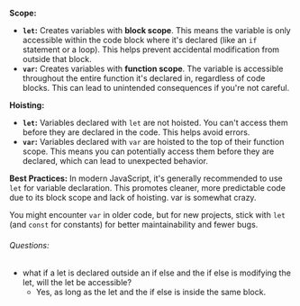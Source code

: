 **Scope:**
- **`let`:** Creates variables with **block scope**. This means the variable is only accessible within the code block where it's declared (like an `if` statement or a loop). This helps prevent accidental modification from outside that block.
- **`var`:** Creates variables with **function scope**. The variable is accessible throughout the entire function it's declared in, regardless of code blocks. This can lead to unintended consequences if you're not careful.

**Hoisting:**
- **`let`:** Variables declared with `let` are not hoisted. You can't access them before they are declared in the code. This helps avoid errors.
- **`var`:** Variables declared with `var` are hoisted to the top of their function scope. This means you can potentially access them before they are declared, which can lead to unexpected behavior.

**Best Practices:**
In modern JavaScript, it's generally recommended to use `let` for variable declaration. This promotes cleaner, more predictable code due to its block scope and lack of hoisting. var is somewhat crazy.

You might encounter `var` in older code, but for new projects, stick with `let` (and `const` for constants) for better maintainability and fewer bugs.

###### Questions:
- what if a let is declared outside an if else and the if else is modifying the let, will the let be accessible?
	- Yes, as long as the let and the if else is inside the same block.